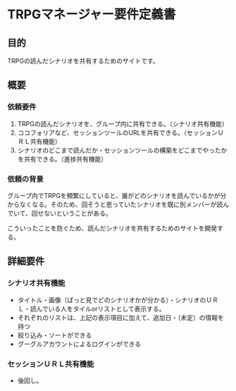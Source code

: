 # TRPGマネージャー要件定義書

## 目的

TRPGの読んだシナリオを共有するためのサイトです。

## 概要

### 依頼要件

1. TRPGの読んだシナリオを、グループ内に共有できる。（シナリオ共有機能）
2. ココフォリアなど、セッションツールのURLを共有できる。（セッションＵＲＬ共有機能）
3. シナリオのどこまで読んだか・セッションツールの構築をどこまでやったかを共有できる。（進捗共有機能）

### 依頼の背景

グループ内でTRPGを頻繁にしていると、誰がどのシナリオを読んでいるかが分からなくなる。そのため、回そうと思っていたシナリオを既に別メンバーが読んでいて、回せないということがある。

こういったことを防ぐため、読んだシナリオを共有するためのサイトを開発する。

## 詳細要件

### シナリオ共有機能

- タイトル・画像（ぱっと見でどのシナリオかが分かる）・シナリオのＵＲＬ・読んでいる人をタイルorリストとして表示する。
- それぞれのリストは、上記の表示項目に加えて、追加日・（未定）の情報を持つ
- 絞り込み・ソートができる
- グーグルアカウントによるログインができる

### セッションＵＲＬ共有機能

- 後回し。
